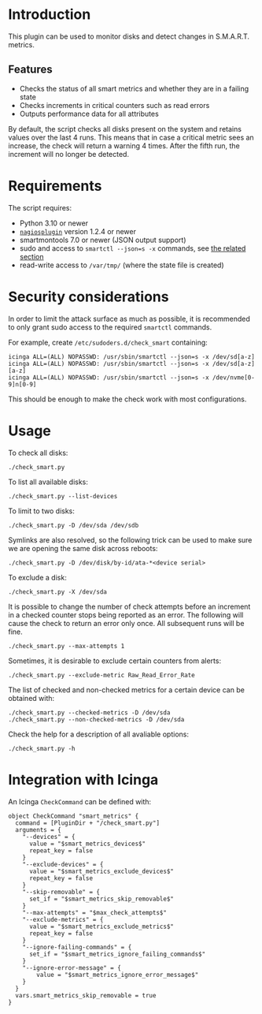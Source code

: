 # Introduction

This plugin can be used to monitor disks and detect changes in S.M.A.R.T. metrics.

## Features
* Checks the status of all smart metrics and whether they are in a failing state
* Checks increments in critical counters such as read errors
* Outputs performance data for all attributes

By default, the script checks all disks present on the system and
retains values over the last 4 runs. This means that in case a critical
metric sees an increase, the check will return a warning 4 times.
After the fifth run, the increment will no longer be detected.


# Requirements

The script requires:
* Python 3.10 or newer
* [`nagiosplugin`](https://nagiosplugin.readthedocs.io) version 1.2.4 or newer
* smartmontools 7.0 or newer (JSON output support)
* sudo and access to `smartctl --json=s -x` commands, see [the related section](#security)
* read-write access to `/var/tmp/` (where the state file is created)

# <a name="security"></a> Security considerations

In order to limit the attack surface as much as possible, it is recommended to
only grant sudo access to the required `smartctl` commands.

For example, create `/etc/sudoders.d/check_smart` containing:
```
icinga ALL=(ALL) NOPASSWD: /usr/sbin/smartctl --json=s -x /dev/sd[a-z]
icinga ALL=(ALL) NOPASSWD: /usr/sbin/smartctl --json=s -x /dev/sd[a-z][a-z]
icinga ALL=(ALL) NOPASSWD: /usr/sbin/smartctl --json=s -x /dev/nvme[0-9]n[0-9]
```

This should be enough to make the check work with most configurations.

# Usage

To check all disks:
```
./check_smart.py
```

To list all available disks:
```
./check_smart.py --list-devices
```

To limit to two disks:
```
./check_smart.py -D /dev/sda /dev/sdb
```

Symlinks are also resolved, so the following trick can be used
to make sure we are opening the same disk across reboots:
```
./check_smart.py -D /dev/disk/by-id/ata-*<device serial>
```

To exclude a disk:
```
./check_smart.py -X /dev/sda
```

It is possible to change the number of check attempts before an increment in a
checked counter stops being reported as an error. The following will cause
the check to return an error only once. All subsequent runs will be fine.
```
./check_smart.py --max-attempts 1
```

Sometimes, it is desirable to exclude certain counters from alerts:
```
./check_smart.py --exclude-metric Raw_Read_Error_Rate
```

The list of checked and non-checked metrics for a certain device
can be obtained with:
```
./check_smart.py --checked-metrics -D /dev/sda
./check_smart.py --non-checked-metrics -D /dev/sda
```

Check the help for a description of all avaliable options:
```
./check_smart.py -h
```

# Integration with Icinga

An Icinga `CheckCommand` can be defined with:
```
object CheckCommand "smart_metrics" {
  command = [PluginDir + "/check_smart.py"]
  arguments = {
    "--devices" = {
      value = "$smart_metrics_devices$"
      repeat_key = false
    }
    "--exclude-devices" = {
      value = "$smart_metrics_exclude_devices$"
      repeat_key = false
    }
    "--skip-removable" = {
      set_if = "$smart_metrics_skip_removable$"
    }
    "--max-attempts" = "$max_check_attempts$"
    "--exclude-metrics" = {
      value = "$smart_metrics_exclude_metrics$"
      repeat_key = false
    }
    "--ignore-failing-commands" = {
      set_if = "$smart_metrics_ignore_failing_commands$"
    }
    "--ignore-error-message" = {
        value = "$smart_metrics_ignore_error_message$"
    }
  }
  vars.smart_metrics_skip_removable = true
}
```
